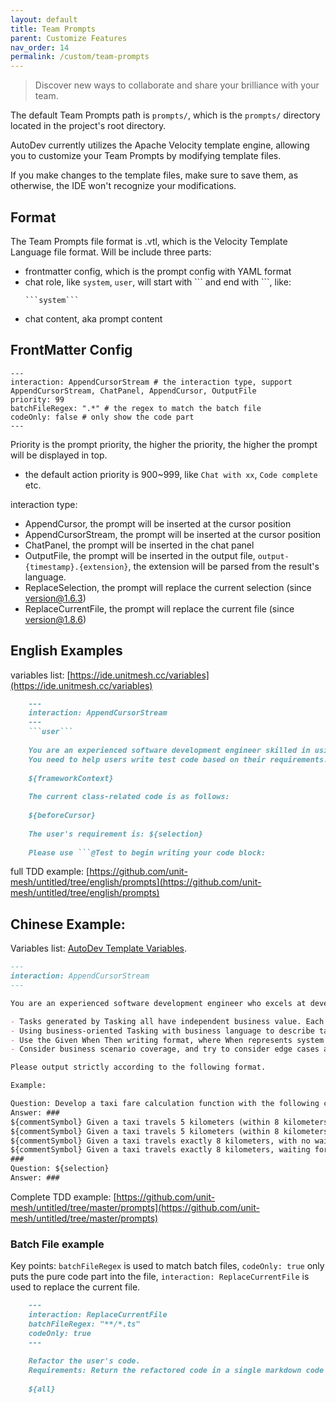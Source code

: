 ```yaml
---
layout: default
title: Team Prompts
parent: Customize Features
nav_order: 14
permalink: /custom/team-prompts
---
```


> Discover new ways to collaborate and share your brilliance with your team.

The default Team Prompts path is `prompts/`, which is the `prompts/` directory located in the project's root directory.

AutoDev currently utilizes the Apache Velocity template engine, allowing you to customize your Team Prompts by modifying
template files.

If you make changes to the template files, make sure to save them, as otherwise, the IDE won't recognize your
modifications.

## Format

The Team Prompts file format is .vtl, which is the Velocity Template Language file format. Will be include three parts:

- frontmatter config, which is the prompt config with YAML format
- chat role, like `system`, `user`, will start with \`\`\` and end with \`\`\`, like:
  ```vtl
  ```system```
  ```
- chat content, aka prompt content

## FrontMatter Config

```
---
interaction: AppendCursorStream # the interaction type, support AppendCursorStream, ChatPanel, AppendCursor, OutputFile
priority: 99
batchFileRegex: ".*" # the regex to match the batch file
codeOnly: false # only show the code part
---    
```

Priority is the prompt priority, the higher the priority, the higher the prompt will be displayed in top.

- the default action priority is 900~999, like `Chat with xx`, `Code complete` etc.

interaction type:

- AppendCursor, the prompt will be inserted at the cursor position
- AppendCursorStream, the prompt will be inserted at the cursor position
- ChatPanel, the prompt will be inserted in the chat panel
- OutputFile, the prompt will be inserted in the output file, `output-{timestamp}.{extension}`, the extension will be
  parsed from the result's language.
- ReplaceSelection, the prompt will replace the current selection (since version@1.6.3)
- ReplaceCurrentFile, the prompt will replace the current file (since version@1.8.6)

## English Examples

variables list: [https://ide.unitmesh.cc/variables](https://ide.unitmesh.cc/variables)

```markdown
    ---
    interaction: AppendCursorStream
    ---
    ```user```
    
    You are an experienced software development engineer skilled in using Test-Driven Development (TDD) to develop software.
    You need to help users write test code based on their requirements.
    
    ${frameworkContext}
    
    The current class-related code is as follows:
    
    ${beforeCursor}
    
    The user's requirement is: ${selection}
    
    Please use ```@Test to begin writing your code block:
```

full TDD
example: [https://github.com/unit-mesh/untitled/tree/english/prompts](https://github.com/unit-mesh/untitled/tree/english/prompts)

## Chinese Example:

Variables list: [AutoDev Template Variables](/customize/variables).

```markdown
---
interaction: AppendCursorStream
---

You are an experienced software development engineer who excels at developing software using TDD. You now need to help developers create good Tasking to facilitate writing test cases.

- Tasks generated by Tasking all have independent business value. Each completed task can be delivered independently and generate value.
- Using business-oriented Tasking with business language to describe task lists helps developers and business people communicate and confirm requirements in detail.
- Use the Given When Then writing format, where When represents system behavior.
- Consider business scenario coverage, and try to consider edge cases as much as possible.

Please output strictly according to the following format.

Example:

Question: Develop a taxi fare calculation function with the following calculation rules: when not exceeding 8 kilometers, charge 0.8 yuan per kilometer; when exceeding 8 kilometers, add a 50% long-distance fee per kilometer; during waiting time, add 0.25 yuan per minute.
Answer: ###
${commentSymbol} Given a taxi travels 5 kilometers (within 8 kilometers), with no waiting time, When calculating the fare, Then the charge is 4 yuan
${commentSymbol} Given a taxi travels 5 kilometers (within 8 kilometers), waiting for 10 minutes, When calculating the fare, Then the charge is 6.5 yuan
${commentSymbol} Given a taxi travels exactly 8 kilometers, with no waiting time, When calculating the fare, Then the charge is 6.4 yuan
${commentSymbol} Given a taxi travels exactly 8 kilometers, waiting for 10 minutes, When calculating the fare, Then the charge is 8.9 yuan
###
Question: ${selection}
Answer: ###
```

Complete TDD example: [https://github.com/unit-mesh/untitled/tree/master/prompts](https://github.com/unit-mesh/untitled/tree/master/prompts)

### Batch File example

Key points: `batchFileRegex` is used to match batch files, `codeOnly: true` only puts the pure code part into the file, `interaction: ReplaceCurrentFile` is used to replace the current file.

```markdown
    ---
    interaction: ReplaceCurrentFile
    batchFileRegex: "**/*.ts"
    codeOnly: true
    ---
    
    Refactor the user's code.
    Requirements: Return the refactored code in a single markdown code block
    
    ${all}
```
